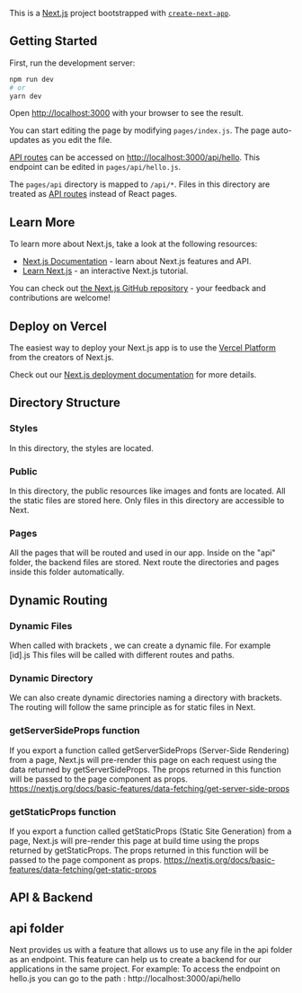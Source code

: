This is a [Next.js](https://nextjs.org/) project bootstrapped with [`create-next-app`](https://github.com/vercel/next.js/tree/canary/packages/create-next-app).

## Getting Started

First, run the development server:

```bash
npm run dev
# or
yarn dev
```

Open [http://localhost:3000](http://localhost:3000) with your browser to see the result.

You can start editing the page by modifying `pages/index.js`. The page auto-updates as you edit the file.

[API routes](https://nextjs.org/docs/api-routes/introduction) can be accessed on [http://localhost:3000/api/hello](http://localhost:3000/api/hello). This endpoint can be edited in `pages/api/hello.js`.

The `pages/api` directory is mapped to `/api/*`. Files in this directory are treated as [API routes](https://nextjs.org/docs/api-routes/introduction) instead of React pages.

## Learn More

To learn more about Next.js, take a look at the following resources:

- [Next.js Documentation](https://nextjs.org/docs) - learn about Next.js features and API.
- [Learn Next.js](https://nextjs.org/learn) - an interactive Next.js tutorial.

You can check out [the Next.js GitHub repository](https://github.com/vercel/next.js/) - your feedback and contributions are welcome!

## Deploy on Vercel

The easiest way to deploy your Next.js app is to use the [Vercel Platform](https://vercel.com/new?utm_medium=default-template&filter=next.js&utm_source=create-next-app&utm_campaign=create-next-app-readme) from the creators of Next.js.

Check out our [Next.js deployment documentation](https://nextjs.org/docs/deployment) for more details.


## Directory Structure

### Styles
In this directory, the styles are located.

### Public
In this directory, the public resources like images and fonts are located. All the static files are stored here.
Only files in this directory are accessible to Next.

### Pages
All the pages that will be routed and used in our app. Inside on the "api" folder, the backend files are stored.
Next route the directories and pages inside this folder automatically.


## Dynamic Routing

### Dynamic Files
When called with brackets , we can create a dynamic file. For example [id].js
This files will be called with different routes and paths.

### Dynamic Directory
We can also create dynamic directories naming a directory with brackets. The routing will follow the same principle as for static files in Next.

### getServerSideProps function
If you export a function called getServerSideProps (Server-Side Rendering) from a page, Next.js will pre-render this page on each request using the data returned by getServerSideProps.
The props returned in this function will be passed to the page component as props.
https://nextjs.org/docs/basic-features/data-fetching/get-server-side-props

### getStaticProps function
If you export a function called getStaticProps (Static Site Generation) from a page, Next.js will pre-render this page at build time using the props returned by getStaticProps.
The props returned in this function will be passed to the page component as props.
https://nextjs.org/docs/basic-features/data-fetching/get-static-props

## API & Backend

## api folder
Next provides us with a feature that allows us to use any file in the api folder as an endpoint.
This feature can help us to create a backend for our applications in the same project.
For example:
To access the endpoint on hello.js you can go to the path : http://localhost:3000/api/hello